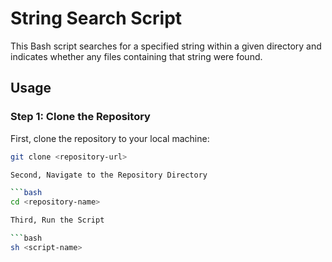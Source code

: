 # String Search Script

This Bash script searches for a specified string within a given directory and indicates whether any files containing that string were found.

## Usage

### Step 1: Clone the Repository

First, clone the repository to your local machine:

```bash
git clone <repository-url>

Second, Navigate to the Repository Directory

```bash
cd <repository-name>

Third, Run the Script

```bash
sh <script-name>
